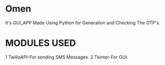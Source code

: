 # Omen
It's GUI_APP Made Using Python for Generation and Checking The OTP's.
# MODULES USED
1 TwilioAPI-For sending SMS Messages.
2 Tkinter-For GUI.
